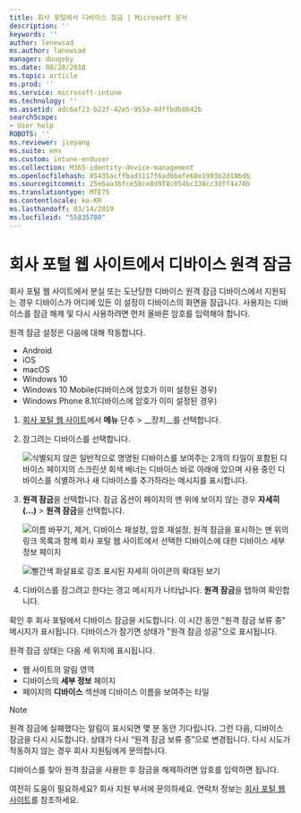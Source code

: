 ```yaml
---
title: 회사 포털에서 디바이스 잠금 | Microsoft 문서
description: ''
keywords: ''
author: lenewsad
ms.author: lanewsad
manager: dougeby
ms.date: 08/28/2018
ms.topic: article
ms.prod: ''
ms.service: microsoft-intune
ms.technology: ''
ms.assetid: adc6af23-b22f-42e5-955a-4dffbdb8b42b
searchScope:
- User help
ROBOTS: ''
ms.reviewer: jieyang
ms.suite: ems
ms.custom: intune-enduser
ms.collection: M365-identity-device-management
ms.openlocfilehash: 85435acffbad3117f6adbbafe60e1993b2d18bdb
ms.sourcegitcommit: 25e6aa3bfce58ce8d9f8c054bc338cc3dff4a78b
ms.translationtype: MTE75
ms.contentlocale: ko-KR
ms.lasthandoff: 03/14/2019
ms.locfileid: "55835780"
---
```

# <a name="remotely-lock-your-device-from-the-company-portal-website"></a>회사 포털 웹 사이트에서 디바이스 원격 잠금

회사 포털 웹 사이트에서 분실 또는 도난당한 디바이스 원격 잠금 디바이스에서 지원되는 경우 디바이스가 어디에 있든 이 설정이 디바이스의 화면을 잠급니다. 사용자는 디바이스를 잠금 해제 및 다시 사용하려면 먼저 올바른 암호를 입력해야 합니다.   

원격 잠금 설정은 다음에 대해 작동합니다.

* Android
* iOS
* macOS
* Windows 10
* Windows 10 Mobile(디바이스에 암호가 이미 설정된 경우)
* Windows Phone 8.1(디바이스에 암호가 이미 설정된 경우)  

1. [회사 포털 웹 사이트](https://portal.manage.microsoft.com)에서 __메뉴__ 단추 > __장치__를 선택합니다.  

2. 잠그려는 디바이스를 선택합니다.  

    ![식별되지 않은 일반적으로 명명된 디바이스를 보여주는 2개의 타일이 포함된 디바이스 페이지의 스크린샷 회색 배너는 디바이스 바로 아래에 있으며 사용 중인 디바이스를 식별하거나 새 디바이스를 추가하라는 메시지를 표시합니다.](./media/rename-reset-device-step2-1808.png) 

3. **원격 잠금**을 선택합니다. 잠금 옵션이 페이지의 맨 위에 보이지 않는 경우 **자세히(...)** > **원격 잠금**을 선택합니다.  

   ![이름 바꾸기, 제거, 디바이스 재설정, 암호 재설정, 원격 잠금을 표시하는 맨 위의 링크 목록과 함께 회사 포털 웹 사이트에서 선택한 디바이스에 대한 디바이스 세부 정보 페이지 ](./media/rename-reset-device-1808.png) 

    ![빨간색 화살표로 강조 표시된 자세히 아이콘의 확대된 보기](./media/rename-reset-device-step3-more-1808.png)    

4. 디바이스를 잠그려고 한다는 경고 메시지가 나타납니다. **원격 잠금**을 탭하여 확인합니다.

확인 후 회사 포털에서 디바이스 잠금을 시도합니다. 이 시간 동안 "원격 잠금 보류 중" 메시지가 표시됩니다. 디바이스가 잠기면 상태가 "원격 잠금 성공"으로 표시됩니다.  

원격 잠금 상태는 다음 세 위치에 표시됩니다.

   * 웹 사이트의 알림 영역
   * 디바이스의 **세부 정보** 페이지
   * 페이지의 **디바이스** 섹션에 디바이스 이름을 보여주는 타일  

> [!Note]
> 원격 잠금에 실패했다는 알림이 표시되면 몇 분 동안 기다립니다. 그런 다음, 디바이스 잠금을 다시 시도합니다. 상태가 다시 “원격 잠금 보류 중”으로 변경됩니다. 다시 시도가 작동하지 않는 경우 회사 지원팀에게 문의합니다.

디바이스를 찾아 원격 잠금을 사용한 후 잠금을 해제하려면 암호를 입력하면 됩니다.  

여전히 도움이 필요하세요? 회사 지원 부서에 문의하세요. 연락처 정보는 [회사 포털 웹 사이트](https://go.microsoft.com/fwlink/?linkid=2010980)를 참조하세요.
